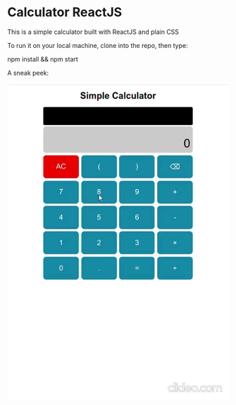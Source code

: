 # Calculator ReactJS

This is a simple calculator built with ReactJS and plain CSS

To run it on your local machine, clone into the repo, then type:

  npm install && npm start

A sneak peek:

![alt simple-calculator](screenshot.gif)